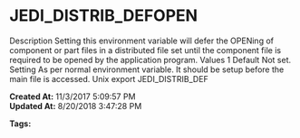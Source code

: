 # JEDI_DISTRIB_DEFOPEN

Description Setting this environment variable will defer the OPENing of component or part files in a distributed file set until the component file is required to be opened by the application program. Values 1 Default Not set. Setting As per normal environment variable. It should be setup before the main file is accessed. Unix export JEDI_DISTRIB_DEF  

**Created At:** 11/3/2017 5:09:57 PM  
**Updated At:** 8/20/2018 3:47:28 PM  

**Tags:**
<badge text='environment variables' vertical='middle' />
